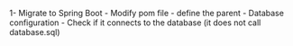 1- Migrate to Spring Boot
    - Modify pom file
        - define the parent
    - Database configuration
        - Check if it connects to the database (it does not call database.sql)
